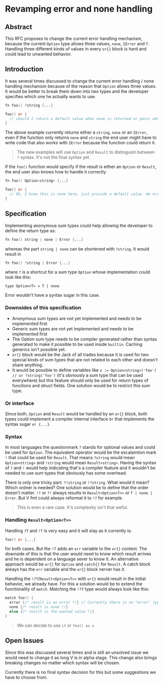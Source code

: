 # Revamping error and none handling

## Abstract
This RFC proposes to change the current error handling mechanism, because the current `Option` type allows three values, `none`, `IError` and `T`. Handling three different kinds of values in every `or{}` block is hard and could lead to unwanted behavior.

## Introduction
It was several times discussed to change the current error handling / none handling mechanism because of the reason that `Option` allows three values.
It would be better to break them down into two types and the developer specifies which one he actually wants to use.

```v
fn foo() ?string {...}

foo() or {
  // should I return a default value when none is returned or panic when an error is returned?
}
```
The above example currently returns either a `string`, `none` or an `IError`, even if the function only returns `none` and `string` the end user might have to write code that also works with `IError` because the function could return it.

> The new examples will use `Option` and `Result` to distinguish between `?` syntax. It's not the final syntax yet.

If the `foo()` function would specify if the result is either an `Option` or `Result`, the end user also knows how to handle it correctly
```v
fn foo() Option<string> {...}

foo() or {
  // Ok, I know this is none here, just provide a default value. No error happened that needs to be paniced.
}
```

## Specification
Implementing anonymous sum types could help allowing the developer to define the return type as:
```v
fn foo() string | none | Error {...}
```
whereas the part `string | none` can be shortened with `?string`.
It would result in
```v
fn foo() ?string | Error {...}
```
where `?` is a shortcut for a sum type `Option` whose implementation could look like this:
```
type Option<T> = T | none
``` 
Error wouldn't have a syntax sugar in this case.

### Downsides of this specification
- Anonymous sum types are not yet implemented and needs to be implemented first
- Generic sum types are not yet implemented and needs to be implemented first
- The Option sum type needs to be compiler generated rather than syntax generated to make it possible to be used inside `builtin`. Caching generics isn't possible yet.
- `or{}` block would be the Jack of all trades because it is used for two special kinds of sum types that are not related to each other and doesn't share anything.
- It would be possible to define variables like `x := Option<string>('foo') // or ?string('foo')` (it's obviously a sum type that can be used everywhere) but this feature should only be used for return types of functions and struct fields. One solution would be to restrict this sum type.

### Or interface
Since both, `Option` and `Result` would be handled by an `or{}` block, both types could implement a compiler internal interface `Or` that implements the syntax sugar `or {...}`.

### Syntax
In most languages the questionmark `?` stands for optional values and could be used for `Option`. The equivalent operator would be the excalamtion mark `!` that could be used for `Result`.
That means `?string` would mean `Option<string>` and `!string` would mean `Result<string>`. Having the syntax of `?` and `!` would help indicating that's a compiler feature and it wouldn't be needed to use sum types that obviously has some overhead.

There is only one tricky part: `?!string` or `!?string`. What would it mean? Which ordner is needed? One solution would be to define that the order doesn't matter.
`!?` or `?!` always results in `Result<Option<T>>` or `T | none | Error`. But V fmt could always reformat it to `!?` for example.
> This is even a rare case. It's complexity isn't that awful.

### Handling `Result<Option<T>>`
Handling `?T` and `!T` is very easy and it will stay as it currently is:
```v
foo() or {...}
```
for both cases. But the `!T` adds an `err` variable to the `or{}` context. The downside of this is that the user would need to know which result arrives and he is dependent on a language sever to know it.
An alternative approach would be `or{}` for `Option` and `catch{}` for `Result`. A catch block always has the `err` variable and the `or{}` block nerver has it.

Handling the `!?T`/`Result<Option<T>>` with `or{}` would result in the initial behavior, we already have. For this a solution would be to extend the functionality of `match`.
Matching the `!?T` type would always look like this:
```v
match foo() {
  error {/* result is an error */} // Currently there is no "error" type but Error/IError. Maybe it would be nice to mark error as an internal type by writing it lowercase.
  none {/* result is none */}
  else {/* result is the wanted value */}
}
```
> We can decide to use `it` or `foo() as x`

## Open Issues
Since this was discussed several times and is still an unsolved issue we would need to change it as long V is in alpha stage.
This change also brings breaking changes no matter which syntax will be chosen.

Currently there is no final syntax decision for this but some suggestions we have to choose from.

